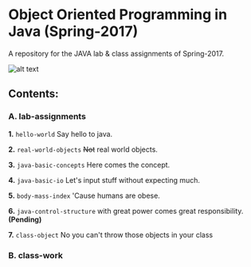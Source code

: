 # Object Oriented Programming in Java (Spring-2017) 
A repository for the JAVA lab & class assignments of Spring-2017.

![alt text](http://www.eworksng.com/wp-content/uploads/2016/11/images.png "Logo Title Text 1")


## Contents:

### A. lab-assignments

**1.** `hello-world` Say hello to java.

**2.** `real-world-objects` ~~Not~~ real world objects.

**3.** `java-basic-concepts` Here comes the concept.

**4.** `java-basic-io` Let's input stuff without expecting much.

**5.** `body-mass-index` 'Cause humans are obese.

**6.** `java-control-structure` with great power comes great responsibility. **(Pending)**

**7.** `class-object` No you can't throw those objects in your class

### B. class-work
